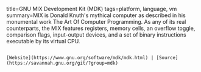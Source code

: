 title=GNU MIX Development Kit (MDK)
tags=platform, language, vm
summary=MIX is Donald Knuth's mythical computer as described in his monumental work The Art Of Computer Programming. As any of its real counterparts, the MIX features registers, memory cells, an overflow toggle, comparison flags, input-output devices, and a set of binary instructions executable by its virtual CPU.
~~~~~~

[Website](https://www.gnu.org/software/mdk/mdk.html) | [Source](https://savannah.gnu.org/git/?group=mdk)
